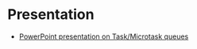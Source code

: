 # Presentation

* [PowerPoint presentation on Task/Microtask queues](https://raw.githubusercontent.com/NovikovEvgeny/js-talks/master/docs/promise/Job_Task_Microtask_queues.pptx)
